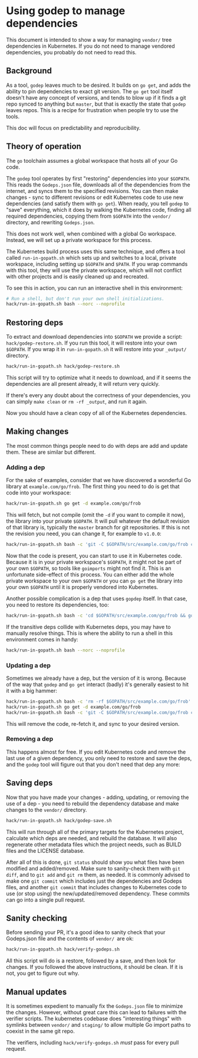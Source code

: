 # Using godep to manage dependencies

This document is intended to show a way for managing `vendor/` tree dependencies
in Kubernetes. If you do not need to manage vendored dependencies, you probably
do not need to read this.

## Background

As a tool, `godep` leaves much to be desired.  It builds on `go get`, and adds
the ability to pin dependencies to exact git version. The `go get` tool itself
doesn't have any concept of versions, and tends to blow up if it finds a git
repo synced to anything but `master`, but that is exactly the state that
`godep` leaves repos.  This is a recipe for frustration when people try to use
the tools.

This doc will focus on predictability and reproducibility.

## Theory of operation

The `go` toolchain assumes a global workspace that hosts all of your Go code.

The `godep` tool operates by first "restoring" dependencies into your `$GOPATH`.
This reads the `Godeps.json` file, downloads all of the dependencies from the
internet, and syncs them to the specified revisions.  You can then make
changes - sync to different revisions or edit Kubernetes code to use new
dependencies (and satisfy them with `go get`).  When ready, you tell `godep` to
"save" everything, which it does by walking the Kubernetes code, finding all
required dependencies, copying them from `$GOPATH` into the `vendor/` directory,
and rewriting `Godeps.json`.

This does not work well, when combined with a global Go workspace.  Instead, we
will set up a private workspace for this process.

The Kubernetes build process uses this same technique, and offers a tool called
`run-in-gopath.sh` which sets up and switches to a local, private workspace,
including setting up `$GOPATH` and `$PATH`.  If you wrap commands with this
tool, they will use the private workspace, which will not conflict with other
projects and is easily cleaned up and recreated.

To see this in action, you can run an interactive shell in this environment:

```sh
# Run a shell, but don't run your own shell initializations.
hack/run-in-gopath.sh bash --norc --noprofile
```

## Restoring deps

To extract and download dependencies into `$GOPATH` we provide a script:
`hack/godep-restore.sh`.  If you run this tool, it will restore into your own
`$GOPATH`.  If you wrap it in `run-in-gopath.sh` it will restore into your
`_output/` directory.

```sh
hack/run-in-gopath.sh hack/godep-restore.sh
```

This script will try to optimize what it needs to download, and if it seems the
dependencies are all present already, it will return very quickly.

If there's every any doubt about the correctness of your dependencies, you can
simply `make clean` or `rm -rf _output`, and run it again.

Now you should have a clean copy of all of the Kubernetes dependencies.

## Making changes

The most common things people need to do with deps are add and update them.
These are similar but different.

### Adding a dep

For the sake of examples, consider that we have discovered a wonderful Go
library at `example.com/go/frob`.  The first thing you need to do is get that
code into your workspace:

```sh
hack/run-in-gopath.sh go get -d example.com/go/frob
```

This will fetch, but not compile (omit the `-d` if you want to compile it now),
the library into your private `$GOPATH`.  It will pull whatever the default
revision of that library is, typically the `master` branch for git repositories.
If this is not the revision you need, you can change it, for example to
`v1.0.0`:

```sh
hack/run-in-gopath.sh bash -c 'git -C $GOPATH/src/example.com/go/frob checkout v1.0.0'
```

Now that the code is present, you can start to use it in Kubernetes code.
Because it is in your private workspace's `$GOPATH`, it might not be part of
your own `$GOPATH`, so tools like `goimports` might not find it.  This is an
unfortunate side-effect of this process.  You can either add the whole private
workspace to your own `$GOPATH` or you can `go get` the library into your own
`$GOPATH` until it is properly vendored into Kubernetes.

Another possible complication is a dep that uses `gopdep` itself.  In that case,
you need to restore its dependencies, too:

```sh
hack/run-in-gopath.sh bash -c 'cd $GOPATH/src/example.com/go/frob && godep restore'
```

If the transitive deps collide with Kubernetes deps, you may have to manually
resolve things.  This is where the ability to run a shell in this environment
comes in handy:

```sh
hack/run-in-gopath.sh bash --norc --noprofile
```

### Updating a dep

Sometimes we already have a dep, but the version of it is wrong.  Because of the
way that `godep` and `go get` interact (badly) it's generally easiest to hit it
with a big hammer:

```sh
hack/run-in-gopath.sh bash -c 'rm -rf $GOPATH/src/example.com/go/frob'
hack/run-in-gopath.sh go get -d example.com/go/frob
hack/run-in-gopath.sh bash -c 'git -C $GOPATH/src/example.com/go/frob checkout v2.0.0'
```

This will remove the code, re-fetch it, and sync to your desired version.

### Removing a dep

This happens almost for free.  If you edit Kubernetes code and remove the last
use of a given dependency, you only need to restore and save the deps, and the
`godep` tool will figure out that you don't need that dep any more:

## Saving deps

Now that you have made your changes - adding, updating, or removing the use of a
dep - you need to rebuild the dependency database and make changes to the
`vendor/` directory.

```sh
hack/run-in-gopath.sh hack/godep-save.sh
```

This will run through all of the primary targets for the Kubernetes project,
calculate which deps are needed, and rebuild the database.  It will also
regenerate other metadata files which the project needs, such as BUILD files and
the LICENSE database.

After all of this is done, `git status` should show you what files have been
modified and added/removed.  Make sure to sanity-check them with `git diff`, and
to `git add` and `git rm` them, as needed.  It is commonly advised to make one
`git commit` which includes just the dependencies and Godeps files, and
another `git commit` that includes changes to Kubernetes code to use (or stop
using) the new/updated/removed dependency.  These commits can go into a single
pull request.

## Sanity checking

Before sending your PR, it's a good idea to sanity check that your
Godeps.json file and the contents of `vendor/ `are ok:

```sh
hack/run-in-gopath.sh hack/verify-godeps.sh
```

All this script will do is a restore, followed by a save, and then look for
changes.  If you followed the above instructions, it should be clean.  If it is
not, you get to figure out why.

## Manual updates

It is sometimes expedient to manually fix the `Godeps.json` file to
minimize the changes. However, without great care this can lead to failures
with the verifier scripts.  The kubernetes codebase does "interesting things"
with symlinks between `vendor/` and `staging/` to allow multiple Go import
paths to coexist in the same git repo.

The verifiers, including `hack/verify-godeps.sh` *must* pass for every pull
request.
